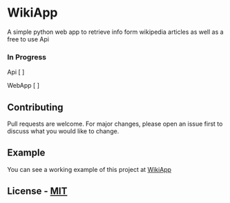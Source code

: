 # WikiApp

A simple python web app to retrieve info form wikipedia articles as well as a free to use Api

### In Progress
Api [ ]

WebApp [ ]


## Contributing
Pull requests are welcome. For major changes, please open an issue first to discuss what you would like to change.

## Example
You can see a working example of this project at [WikiApp](https://place_holder/)

## License - [MIT](https://choosealicense.com/licenses/mit/)
